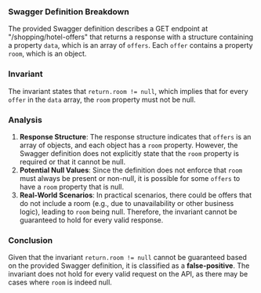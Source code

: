 ### Swagger Definition Breakdown
The provided Swagger definition describes a GET endpoint at "/shopping/hotel-offers" that returns a response with a structure containing a property `data`, which is an array of `offers`. Each `offer` contains a property `room`, which is an object. 

### Invariant
The invariant states that `return.room != null`, which implies that for every `offer` in the `data` array, the `room` property must not be null. 

### Analysis
1. **Response Structure**: The response structure indicates that `offers` is an array of objects, and each object has a `room` property. However, the Swagger definition does not explicitly state that the `room` property is required or that it cannot be null. 
2. **Potential Null Values**: Since the definition does not enforce that `room` must always be present or non-null, it is possible for some `offers` to have a `room` property that is null. 
3. **Real-World Scenarios**: In practical scenarios, there could be offers that do not include a room (e.g., due to unavailability or other business logic), leading to `room` being null. Therefore, the invariant cannot be guaranteed to hold for every valid response. 

### Conclusion
Given that the invariant `return.room != null` cannot be guaranteed based on the provided Swagger definition, it is classified as a **false-positive**. The invariant does not hold for every valid request on the API, as there may be cases where `room` is indeed null.
